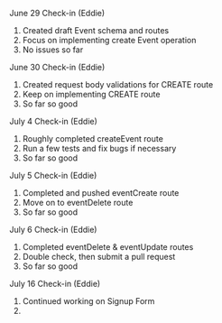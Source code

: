 
June 29 Check-in (Eddie)
1. Created draft Event schema and routes
2. Focus on implementing create Event operation
3. No issues so far

June 30 Check-in (Eddie)
1. Created request body validations for CREATE route
2. Keep on implementing CREATE route
3. So far so good

July 4 Check-in (Eddie)
1. Roughly completed createEvent route
2. Run a few tests and fix bugs if necessary
3. So far so good

July 5 Check-in (Eddie)
1. Completed and pushed eventCreate route
2. Move on to eventDelete route
3. So far so good

July 6 Check-in (Eddie)
1. Completed eventDelete & eventUpdate routes
2. Double check, then submit a pull request
3. So far so good

July 16 Check-in (Eddie)
1. Continued working on Signup Form
2. 